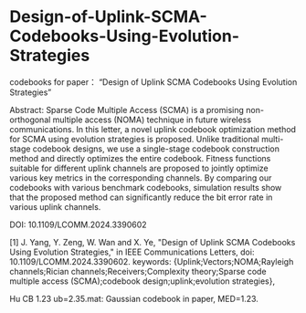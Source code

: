 # Design-of-Uplink-SCMA-Codebooks-Using-Evolution-Strategies
codebooks for paper： “Design of Uplink SCMA Codebooks Using Evolution Strategies”

Abstract:
Sparse Code Multiple Access (SCMA) is a promising non-orthogonal multiple access (NOMA) technique in future wireless communications. In this letter, a novel uplink codebook optimization method for SCMA using evolution strategies is proposed. Unlike traditional multi-stage codebook designs, we use a single-stage codebook construction method and directly optimizes the entire codebook. Fitness functions suitable for different uplink channels are proposed to jointly optimize various key metrics in the corresponding channels. By comparing our codebooks with various benchmark codebooks, simulation results show that the proposed method can significantly reduce the bit error rate in various uplink channels.

DOI: 10.1109/LCOMM.2024.3390602

[1] J. Yang, Y. Zeng, W. Wan and X. Ye, "Design of Uplink SCMA Codebooks Using Evolution Strategies," in IEEE Communications Letters, doi: 10.1109/LCOMM.2024.3390602.
keywords: {Uplink;Vectors;NOMA;Rayleigh channels;Rician channels;Receivers;Complexity theory;Sparse code multiple access (SCMA);codebook design;uplink;evolution strategies},

Hu CB 1.23 ub=2.35.mat: Gaussian codebook in paper, MED=1.23.
